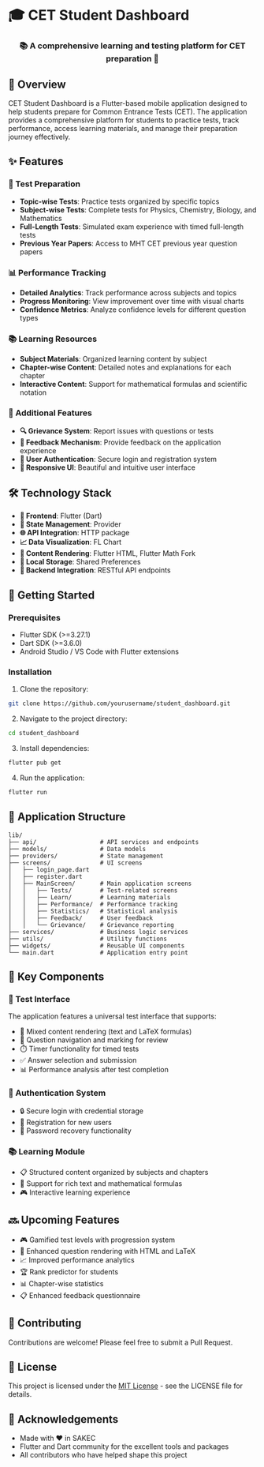 # 🎓 CET Student Dashboard

<div align="center">
  <h3>📚 A comprehensive learning and testing platform for CET preparation 📝</h3>
</div>

## 📱 Overview

CET Student Dashboard is a Flutter-based mobile application designed to help students prepare for Common Entrance Tests (CET). The application provides a comprehensive platform for students to practice tests, track performance, access learning materials, and manage their preparation journey effectively.

## ✨ Features

### 🧪 Test Preparation
- **Topic-wise Tests**: Practice tests organized by specific topics
- **Subject-wise Tests**: Complete tests for Physics, Chemistry, Biology, and Mathematics
- **Full-Length Tests**: Simulated exam experience with timed full-length tests
- **Previous Year Papers**: Access to MHT CET previous year question papers

### 📊 Performance Tracking
- **Detailed Analytics**: Track performance across subjects and topics
- **Progress Monitoring**: View improvement over time with visual charts
- **Confidence Metrics**: Analyze confidence levels for different question types

### 📚 Learning Resources
- **Subject Materials**: Organized learning content by subject
- **Chapter-wise Content**: Detailed notes and explanations for each chapter
- **Interactive Content**: Support for mathematical formulas and scientific notation

### 🔄 Additional Features
- **🔍 Grievance System**: Report issues with questions or tests
- **💬 Feedback Mechanism**: Provide feedback on the application experience
- **🔐 User Authentication**: Secure login and registration system
- **🎨 Responsive UI**: Beautiful and intuitive user interface

## 🛠️ Technology Stack

- **🔷 Frontend**: Flutter (Dart)
- **🔄 State Management**: Provider
- **🌐 API Integration**: HTTP package
- **📈 Data Visualization**: FL Chart
- **📄 Content Rendering**: Flutter HTML, Flutter Math Fork
- **💾 Local Storage**: Shared Preferences
- **🔌 Backend Integration**: RESTful API endpoints

## 🚀 Getting Started

### Prerequisites
- Flutter SDK (>=3.27.1)
- Dart SDK (>=3.6.0)
- Android Studio / VS Code with Flutter extensions

### Installation

1. Clone the repository:
```bash
git clone https://github.com/yourusername/student_dashboard.git
```

2. Navigate to the project directory:
```bash
cd student_dashboard
```

3. Install dependencies:
```bash
flutter pub get
```

4. Run the application:
```bash
flutter run
```

## 📂 Application Structure

```
lib/
├── api/                  # API services and endpoints
├── models/               # Data models
├── providers/            # State management
├── screens/              # UI screens
│   ├── login_page.dart
│   ├── register.dart
│   ├── MainScreen/       # Main application screens
│   │   ├── Tests/        # Test-related screens
│   │   ├── Learn/        # Learning materials
│   │   ├── Performance/  # Performance tracking
│   │   ├── Statistics/   # Statistical analysis
│   │   ├── Feedback/     # User feedback
│   │   └── Grievance/    # Grievance reporting
├── services/             # Business logic services
├── utils/                # Utility functions
├── widgets/              # Reusable UI components
└── main.dart             # Application entry point
```

## 🧩 Key Components

### 📝 Test Interface
The application features a universal test interface that supports:
- 🔄 Mixed content rendering (text and LaTeX formulas)
- 🧭 Question navigation and marking for review
- ⏱️ Timer functionality for timed tests
- ✅ Answer selection and submission
- 📊 Performance analysis after test completion

### 🔐 Authentication System
- 🔒 Secure login with credential storage
- 📝 Registration for new users
- 🔑 Password recovery functionality

### 📚 Learning Module
- 📋 Structured content organized by subjects and chapters
- 📐 Support for rich text and mathematical formulas
- 🎮 Interactive learning experience

## 🔜 Upcoming Features

- 🎮 Gamified test levels with progression system
- 📝 Enhanced question rendering with HTML and LaTeX
- 📈 Improved performance analytics
- 🏆 Rank predictor for students
- 📊 Chapter-wise statistics
- 📋 Enhanced feedback questionnaire

## 🤝 Contributing

Contributions are welcome! Please feel free to submit a Pull Request.

## 📄 License

This project is licensed under the [MIT License](./LICENSE) - see the LICENSE file for details.

## 🙏 Acknowledgements

- Made with ❤️ in SAKEC
- Flutter and Dart community for the excellent tools and packages
- All contributors who have helped shape this project
